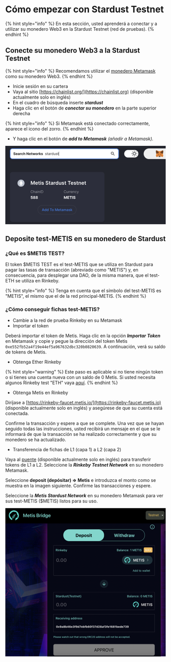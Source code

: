 # Cómo empezar con Stardust Testnet

{% hint style="info" %}
En esta sección, usted aprenderá a conectar y a utilizar su monedero Web3 en la Stardust Testnet (red de pruebas).
{% endhint %}

## Conecte su monedero Web3 a la Stardust Testnet

{% hint style="info" %}
Recomendamos utilizar el [monedero Metamask](./) como su monedero Web3.&#x20;
{% endhint %}

* Inicie sesión en su cartera&#x20;
* Vaya al sitio [https://chainlist.org/](https://chainlist.org) (disponible actualmente solo en inglés)
* En el cuadro de búsqueda inserte _**stardust**_&#x20;
* Haga clic en el botón de _**conectar su monedero**_ en la parte superior derecha

{% hint style="info" %}
Si Metamask está conectado correctamente, aparece el icono del zorro.
{% endhint %}

* Y haga clic en el botón de _**add to Metamask** (añadir a Metamask)._

![Añade la red de pruebas Stardust a Metamask mediante chainlist.org](<../../.gitbook/assets/Schermata 2022-01-26 alle 23.17.31.png>)

## Deposite test-METIS en su monedero de Stardust

### ¿Qué es $METIS TEST?

El token $METIS TEST es el test-METIS que se utiliza en Stardust para pagar las tasas de transacción (abreviado como "METIS") y, en consecuencia, para desplegar una DAO, de la misma manera, que el test-ETH se utiliza en Rinkeby.

{% hint style="info" %}
Tenga en cuenta que el símbolo del test-METIS es "METIS", el mismo que el de la red principal-METIS.
{% endhint %}

### ¿Cómo conseguir fichas test-METIS?

* Cambie a la red de prueba Rinkeby en su Metamask&#x20;
* Importar el token

Deberá importar el token de Metis. Haga clic en la opción _**Importar Token**_ en Metamask y copie y pegue la dirección del token Metis `0xe552fb52a4f19e44ef5a967632dbc320b0820639`. A continuación, verá su saldo de tokens de Metis.

* Obtenga Ether Rinkeby

{% hint style="warning" %}
Este paso es aplicable si no tiene ningún token o si tienes una cuenta nueva con un saldo de 0 Metis. Si usted necesita algunos Rinkeby test "ETH" vaya [aquí](getting-started-with-rinkeby-testnet.md).
{% endhint %}

* Obtenga Metis en Rinkeby

Diríjase a [https://rinkeby-faucet.metis.io/](https://rinkeby-faucet.metis.io) (disponible actualmente solo en inglés) y asegúrese de que su cuenta está conectada.

Confirme la transacción y espere a que se complete. Una vez que se hayan seguido todas las instrucciones, usted recibirá un mensaje en el que se le informará de que la transacción se ha realizado correctamente y que su monedero se ha actualizado.

* Transferencia de fichas de L1 (capa 1) a L2 (capa 2)

Vaya al [puente](https://bridge.metis.io) (disponible actualmente solo en inglés) para transferir tokens de L1 a L2. Seleccione la _**Rinkeby Testnet Network**_ en su monedero Metamask.

Seleccione **deposit (depósitar) => Metis** e introduzca el monto como se muestra en la imagen siguiente. Confirme las transacciones y espere.&#x20;

Seleccione la _**Metis Stardust Network**_ en su monedero Metamask para ver sus test-METIS ($METIS) listos para su uso.

![Puente Metis - de L1 a L2.](<../../.gitbook/assets/Schermata 2022-01-30 alle 16.20.10 (1).png>)
